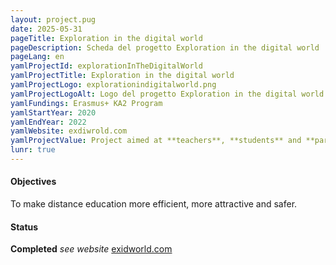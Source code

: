 ```yaml
---
layout: project.pug
date: 2025-05-31
pageTitle: Exploration in the digital world
pageDescription: Scheda del progetto Exploration in the digital world
pageLang: en
yamlProjectId: explorationInTheDigitalWorld
yamlProjectTitle: Exploration in the digital world
yamlProjectLogo: explorationindigitalworld.png
yamlProjectLogoAlt: Logo del progetto Exploration in the digital world
yamlFundings: Erasmus+ KA2 Program
yamlStartYear: 2020
yamlEndYear: 2022
yamlWebsite: exdiwrold.com
yamlProjectValue: Project aimed at **teachers**, **students** and **parents** to improve their digital skills. Specifically, it enables teachers to use digital content effectively in the classroom and students to prepare and use practical and instructive digital materials, using the digital environment responsibly and safely. Finally, it enables parents to correctly guide their children on how to use these tools more safely and responsibly. 
lunr: true
---
```


#### Objectives

To make distance education more efficient, more attractive and safer.

#### Status
**Completed**
*see website* [exidworld.com](https://www.exdiworld.com/en/home-page/)